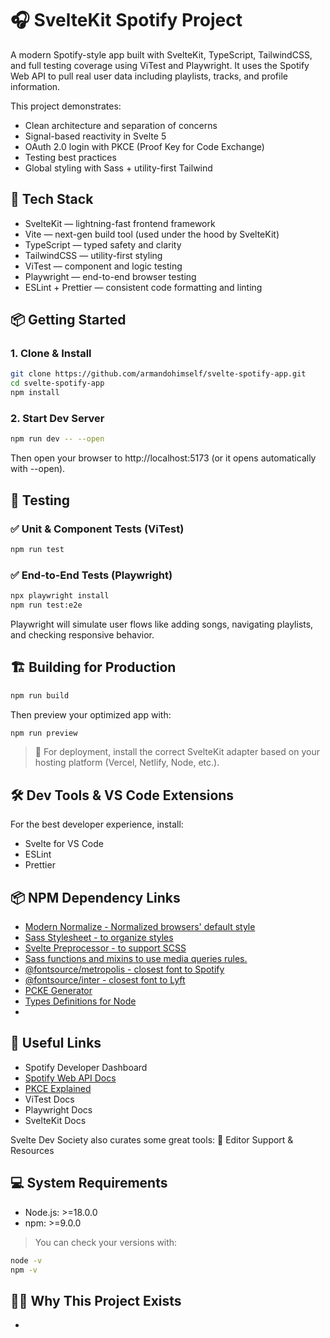 # 🎧 SvelteKit Spotify Project

A modern Spotify-style app built with SvelteKit, TypeScript, TailwindCSS, and full testing coverage using ViTest and Playwright. It uses the Spotify Web API to pull real user data including playlists, tracks, and profile information.

This project demonstrates:

- Clean architecture and separation of concerns
- Signal-based reactivity in Svelte 5
- OAuth 2.0 login with PKCE (Proof Key for Code Exchange)
- Testing best practices
- Global styling with Sass + utility-first Tailwind

## 🚀 Tech Stack

- SvelteKit — lightning-fast frontend framework
- Vite — next-gen build tool (used under the hood by SvelteKit)
- TypeScript — typed safety and clarity
- TailwindCSS — utility-first styling
- ViTest — component and logic testing
- Playwright — end-to-end browser testing
- ESLint + Prettier — consistent code formatting and linting

## 📦 Getting Started

### 1. Clone & Install

```bash
git clone https://github.com/armandohimself/svelte-spotify-app.git
cd svelte-spotify-app
npm install
```

### 2. Start Dev Server

```bash
npm run dev -- --open
```

Then open your browser to http://localhost:5173 (or it opens automatically with --open).

## 🧪 Testing

### ✅ Unit & Component Tests (ViTest)

```bash
npm run test
```

### ✅ End-to-End Tests (Playwright)

```bash
npx playwright install
npm run test:e2e
```

Playwright will simulate user flows like adding songs, navigating playlists, and checking responsive behavior.

## 🏗️ Building for Production

```bash
npm run build
```

Then preview your optimized app with:

```bash
npm run preview
```

> 🔧 For deployment, install the correct SvelteKit adapter based on your hosting platform (Vercel, Netlify, Node, etc.).

## 🛠️ Dev Tools & VS Code Extensions

For the best developer experience, install:

- Svelte for VS Code
- ESLint
- Prettier

## 📦 NPM Dependency Links

- [Modern Normalize - Normalized browsers' default style](https://github.com/sindresorhus/modern-normalize?tab=readme-ov-file)
- [Sass Stylesheet - to organize styles](https://sass-lang.com/install/)
- [Svelte Preprocessor - to support SCSS](https://github.com/sveltejs/svelte-preprocess)
- [Sass functions and mixins to use media queries rules.](https://github.com/unsass/breakpoint)
- [@fontsource/metropolis - closest font to Spotify](https://www.npmjs.com/package/@fontsource/metropolis)
- [@fontsource/inter - closest font to Lyft](https://www.npmjs.com/package/@fontsource/inter)
- [PCKE Generator](https://www.npmjs.com/package/pkce-gen)
- [Types Definitions for Node](https://www.npmjs.com/package/@types/node)
- []()

## 🔗 Useful Links

- Spotify Developer Dashboard
- [Spotify Web API Docs](https://developer.spotify.com/documentation/web-api)
- [PKCE Explained](https://dropbox.tech/developers/pkce--what-and-why-)
- ViTest Docs
- Playwright Docs
- SvelteKit Docs

Svelte Dev Society also curates some great tools:
🔗 Editor Support & Resources

## 💻 System Requirements

- Node.js: >=18.0.0
- npm: >=9.0.0

> You can check your versions with:

```bash
node -v
npm -v
```

## 🙋‍♂️ Why This Project Exists

-
